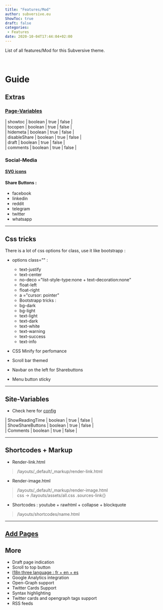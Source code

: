 ```yaml
---
title: "Features/Mod"
author: subversive.eu
ShowToc: true
draft: false
categories:
 - Features
date: 2020-10-04T17:44:04+02:00
---
```


List of all features/Mod for this Subversive theme.
<!--more-->​

# Guide

## Extras

### [Page-Variables](https://subversive-eu.github.io/hugo-subversive/posts/install/#page-variables)

| showtoc | boolean | true \| false |  
| tocopen | boolean | true \| false |  
| hidemeta | boolean | true \| false |  
| disableShare | boolean | true \| false |  
| draft | boolean | true \| false |  
| comments | boolean | true \| false |  

### Social-Media

#### [SVG icons](https://subversive-eu.github.io/hugo-subversive/posts/utilisation/)

#### Share Buttons :

* facebook 
* linkedin
* reddit
* telegram
* twitter
* whatsapp

---

## Css tricks

There is a lot of css options for class, use it like bootstrapp :

* options class="" :  
  * text-justify  
  * text-center  
  * no-deco ="list-style-type:none + text-decoration:none"  
  * float-left  
  * float-right  
  *  a ="cursor: pointer"  
  - Bootstrapp tricks :  
   * bg-dark  
   * bg-light  
   * text-light  
   * text-dark  
   * text-white  
   * text-warning  
   * text-success  
   * text-info  


* CSS Minify for perfomance
* Scroll bar themed
* Navbar on the left for Sharebuttons
* Menu button sticky

---

## Site-Variables

* Check here for [config](https://subversive-eu.github.io/hugo-subversive/posts/install/#configyml)

| ShowReadingTime | boolean | true \| false |  
| ShowShareButtons | boolean | true \| false |  
| Comments | boolean | true \| false |  

---

## Shortcodes + Markup

* Render-link.html
> /layouts/_default/_markup/render-link.html

* Render-image.html
> /layouts/_default/_markup/render-image.html  
> css -> /layouts/assets/all.css  .sources-link{}

* Shortcodes : youtube + rawhtml + collapse + blockquote 
> /layouts/shortcodes/name.html

---

## [Add Pages](https://subversive-eu.github.io/hugo-subversive/about/)

## More

* Draft page indication
* Scroll to top button
* [I18n three language : fr + en + es](https://subversive-eu.github.io/hugo-subversive/posts/installation/#i18-language)
* Google Analytics integration
* Open-Graph support
* Twitter Cards Support
* Syntax highlighting
* Twitter cards and opengraph tags support
* RSS feeds